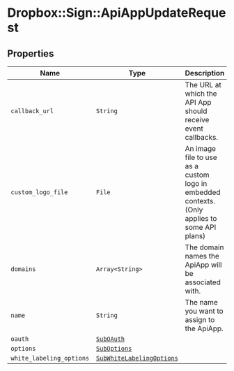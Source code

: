 # Dropbox::Sign::ApiAppUpdateRequest



## Properties

| Name | Type | Description | Notes |
| ---- | ---- | ----------- | ----- |
| `callback_url` | ```String``` |  The URL at which the API App should receive event callbacks.  |  |
| `custom_logo_file` | ```File``` |  An image file to use as a custom logo in embedded contexts. (Only applies to some API plans)  |  |
| `domains` | ```Array<String>``` |  The domain names the ApiApp will be associated with.  |  |
| `name` | ```String``` |  The name you want to assign to the ApiApp.  |  |
| `oauth` | [```SubOAuth```](SubOAuth.md) |    |  |
| `options` | [```SubOptions```](SubOptions.md) |    |  |
| `white_labeling_options` | [```SubWhiteLabelingOptions```](SubWhiteLabelingOptions.md) |    |  |

